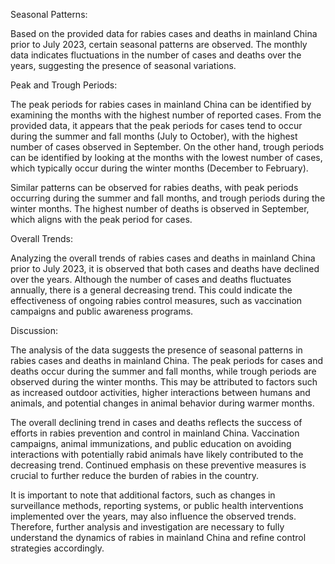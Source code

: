 Seasonal Patterns:

Based on the provided data for rabies cases and deaths in mainland China prior to July 2023, certain seasonal patterns are observed. The monthly data indicates fluctuations in the number of cases and deaths over the years, suggesting the presence of seasonal variations.

Peak and Trough Periods:

The peak periods for rabies cases in mainland China can be identified by examining the months with the highest number of reported cases. From the provided data, it appears that the peak periods for cases tend to occur during the summer and fall months (July to October), with the highest number of cases observed in September. On the other hand, trough periods can be identified by looking at the months with the lowest number of cases, which typically occur during the winter months (December to February).

Similar patterns can be observed for rabies deaths, with peak periods occurring during the summer and fall months, and trough periods during the winter months. The highest number of deaths is observed in September, which aligns with the peak period for cases.

Overall Trends:

Analyzing the overall trends of rabies cases and deaths in mainland China prior to July 2023, it is observed that both cases and deaths have declined over the years. Although the number of cases and deaths fluctuates annually, there is a general decreasing trend. This could indicate the effectiveness of ongoing rabies control measures, such as vaccination campaigns and public awareness programs.

Discussion:

The analysis of the data suggests the presence of seasonal patterns in rabies cases and deaths in mainland China. The peak periods for cases and deaths occur during the summer and fall months, while trough periods are observed during the winter months. This may be attributed to factors such as increased outdoor activities, higher interactions between humans and animals, and potential changes in animal behavior during warmer months.

The overall declining trend in cases and deaths reflects the success of efforts in rabies prevention and control in mainland China. Vaccination campaigns, animal immunizations, and public education on avoiding interactions with potentially rabid animals have likely contributed to the decreasing trend. Continued emphasis on these preventive measures is crucial to further reduce the burden of rabies in the country.

It is important to note that additional factors, such as changes in surveillance methods, reporting systems, or public health interventions implemented over the years, may also influence the observed trends. Therefore, further analysis and investigation are necessary to fully understand the dynamics of rabies in mainland China and refine control strategies accordingly.